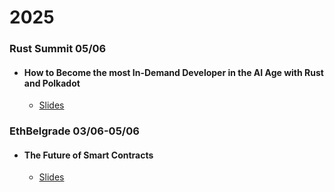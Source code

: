 # 2025

### Rust Summit 05/06

- #### How to Become the most In-Demand Developer in the AI Age with Rust and Polkadot
  - [Slides](https://docs.google.com/presentation/d/187yIQFXZaDvTGTFVDULxH8oJ9tzLjSlFz2V00L8w4rM/edit?usp=sharing)

### EthBelgrade 03/06-05/06

- #### The Future of Smart Contracts
  - [Slides](https://docs.google.com/presentation/d/1-LNg8X6YSSAO5RynHMymccoKGmKn-zefQwjx79m2o7s/edit?usp=sharing)
